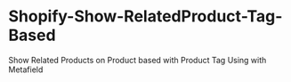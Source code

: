 # Shopify-Show-RelatedProduct-Tag-Based
Show Related Products on Product based with Product Tag
Using with Metafield 
